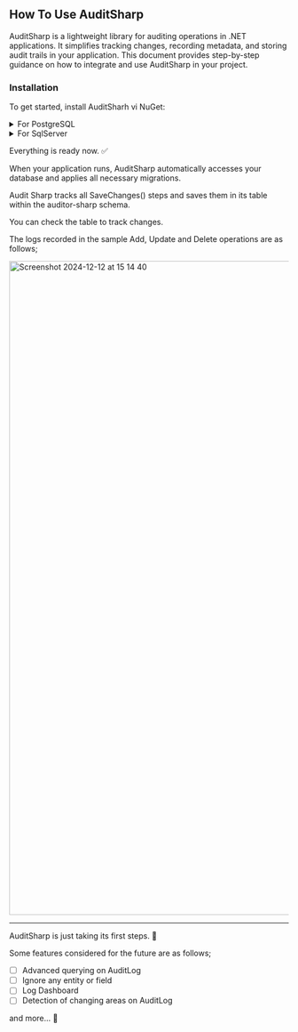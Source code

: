 ## How To Use AuditSharp

AuditSharp is a lightweight library for auditing operations in .NET applications. It simplifies tracking changes, recording metadata, and storing audit trails in your application. This document provides step-by-step guidance on how to integrate and use AuditSharp in your project.

### Installation

To get started, install AuditSharh vi NuGet:

<details>
<summary>
For PostgreSQL

</summary>

```
dotnet add package AuditSharp.PostgreSql
```

### Configuration

```csharp
var host = builder.Configuration.GetValue<string>("{YOUR_CONNECTION_STRING}");
builder.Services.AddDbContext<YourDbContext>(options => options.UseNpgsql(host).RegisterAuditSharp());
builder.Services.AddAuditSharp(options =>
{
    options.UseNpgsql(host);
});
```

```csharp
app.UseAuditSharp();
```
</details>


<details>
<summary>
For SqlServer

</summary>


```
dotnet add package AuditSharp.SqlServer
```

### Configuration

```csharp
var connectionString = builder.Configuration.GetConnectionString("DefaultConnection") ??
throw new InvalidOperationException("Connection string 'DefaultConnection' not found.");
builder.Services.AddDbContext<ApplicationDbContext>(options =>
{
    options.UseSqlServer(connectionString);
    options.RegisterAuditSharp();
});
builder.Services.AddAuditSharp(optionsBuilder => optionsBuilder.UseSqlServer(connectionString));
```

```csharp
app.UseAuditSharp();
```

</details>


Everything is ready now. ✅

When your application runs, AuditSharp automatically accesses your database and applies all necessary migrations.

Audit Sharp tracks all SaveChanges() steps and saves them in its table within the auditor-sharp schema.

You can check the table to track changes.

The logs recorded in the sample Add, Update and Delete operations are as follows;

<img width="1176" alt="Screenshot 2024-12-12 at 15 14 40" src="https://github.com/user-attachments/assets/9b4a980b-1021-4c33-b750-6db13cc36e7d" />

------

AuditSharp is just taking its first steps. 🐣

Some features considered for the future are as follows;

- [ ] Advanced querying on AuditLog
- [ ] Ignore any entity or field
- [ ] Log Dashboard
- [ ] Detection of changing areas on AuditLog

and more... 🚀
